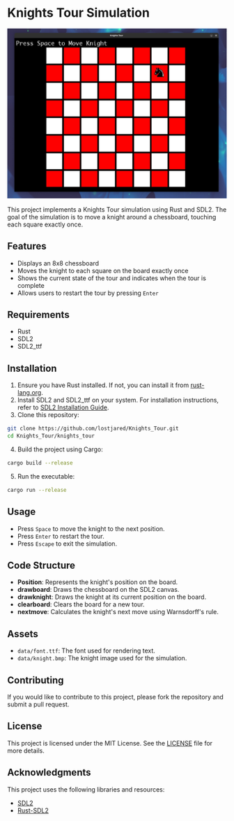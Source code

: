 # Knights Tour Simulation

![board](https://github.com/lostjared/Knights_Tour/blob/main/screens/tour.jpg)


This project implements a Knights Tour simulation using Rust and SDL2. The goal of the simulation is to move a knight around a chessboard, touching each square exactly once.

## Features

- Displays an 8x8 chessboard
- Moves the knight to each square on the board exactly once
- Shows the current state of the tour and indicates when the tour is complete
- Allows users to restart the tour by pressing `Enter`

## Requirements

- Rust
- SDL2
- SDL2_ttf

## Installation

1. Ensure you have Rust installed. If not, you can install it from [rust-lang.org](https://www.rust-lang.org/).
2. Install SDL2 and SDL2_ttf on your system. For installation instructions, refer to [SDL2 Installation Guide](https://github.com/Rust-SDL2/rust-sdl2#user-content-requirements).
3. Clone this repository:

```sh
git clone https://github.com/lostjared/Knights_Tour.git
cd Knights_Tour/knights_tour
```

4. Build the project using Cargo:

```sh
cargo build --release
```

5. Run the executable:

```sh
cargo run --release
```

## Usage

- Press `Space` to move the knight to the next position.
- Press `Enter` to restart the tour.
- Press `Escape` to exit the simulation.

## Code Structure

- **Position**: Represents the knight's position on the board.
- **drawboard**: Draws the chessboard on the SDL2 canvas.
- **drawknight**: Draws the knight at its current position on the board.
- **clearboard**: Clears the board for a new tour.
- **nextmove**: Calculates the knight's next move using Warnsdorff's rule.

## Assets

- `data/font.ttf`: The font used for rendering text.
- `data/knight.bmp`: The knight image used for the simulation.

## Contributing

If you would like to contribute to this project, please fork the repository and submit a pull request.

## License

This project is licensed under the MIT License. See the [LICENSE](LICENSE) file for more details.

## Acknowledgments

This project uses the following libraries and resources:

- [SDL2](https://www.libsdl.org/)
- [Rust-SDL2](https://github.com/Rust-SDL2/rust-sdl2)
